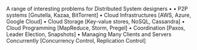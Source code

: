 A range of interesting problems for
Distributed System designers
•
• P2P systems [Gnutella, Kazaa, BitTorrent]
• Cloud Infrastructures [AWS, Azure, Google Cloud]
• Cloud Storage [Key-value stores, NoSQL, Cassandra]
• Cloud Programming [MapReduce, Storm, Pregel]
• Coordination [Paxos, Leader Election, Snapshots]
• Managing Many Clients and Servers Concurrently
[Concurrency Control, Replication Control]
